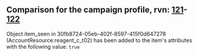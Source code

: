 ## Comparison for the campaign profile, rvn: [121](https://github.com/PRO100KatYT/FortniteProfileRevisions/tree/main/profiles/campaign/121%20campaign.json)-[122](https://github.com/PRO100KatYT/FortniteProfileRevisions/tree/main/profiles/campaign/122%20campaign.json)

Object item_seen in 30fb8724-05eb-402f-8597-415f0d647278 (AccountResource:reagent_c_t02) has been added to the item's attributes with the following value: `true`
<br><br>
